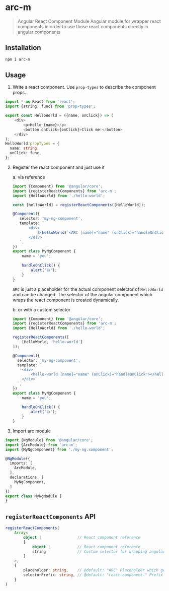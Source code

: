 # arc-m
> Angular React Component Module
> Angular module for wrapper react components in order to use those react components directly in angular components

## Installation
```bash
npm i arc-m
```

## Usage
1. Write a react component. Use `prop-types` to describe the component props.
```typescript jsx
import * as React from 'react';
import {string, func} from 'prop-types';

export const HelloWorld = ({name, onClick}) => (
    <div>
        <p>Hello {name}</p>
        <button onClick={onClick}>Click me!</button>
    </div>
);
HelloWorld.propTypes = {
  name: string,
  onClick: func,
};
```
2. Register the react component and just use it

    a. via reference
    ```typescript
    import {Component} from '@angular/core';
    import {registerReactComponents} from 'arc-m';
    import {HelloWorld} from './hello-world';
    
    const [helloWorld] = registerReactComponents([HelloWorld]);
    
    @Component({
       selector: 'my-ng-component',
       template: `
           <div>
               ${helloWorld(`<ARC [name]="name" (onClick)="handleOnClick"></ARC>`)}
           </div>
       `,
    })
    export class MyNgComponent {
        name = 'you';
        
        handleOnClick() {
            alert('👍');
        }
    }
    ```

    `ARC` is just a placeholder for the actual component selector of `HelloWorld` and can be changed.
    The selector of the angular component which wraps the react component is created dynamically.

    b. or with a custom selector
    ```typescript
    import {Component} from '@angular/core';
    import {registerReactComponents} from 'arc-m';
    import {HelloWorld} from './hello-world';
    
    registerReactComponents([
        [HelloWorld, 'hello-world']
    ]);
    
    @Component({
      selector: 'my-ng-component',
      template: `
        <div>
            <hello-world [name]="name" (onClick)="handleOnClick"></hello-world>
        </div>
      `,
    })
    export class MyNgComponent {
        name = 'you';
        
        handleOnClick() {
            alert('👍');
        }
    }
    ```

3. Import arc module 
```typescript
import {NgModule} from '@angular/core';
import {ArcModule} from 'arc-m';
import {MyNgComponent} from './my-ng.component';

@NgModule({
  imports: [
    ArcModule,
  ],
  declarations: [
    MyNgComponent,
  ]
})
export class MyNgModule {
}
```

## `registerReactComponents` API

````typescript
registerReactComponents(
    Array<
        object |                // React component reference
        [
            object |            // React component reference
            string              // Custom selector for wrapping angular component
        ]
    >,
    {
        placeholder: string,    // @default: "ARC" Placeholder which gets overwritten when template function is called
        selectorPrefix: string, // @default: "react-component-" Prefix of dynamically created selector of angular component
    }
)
```` 